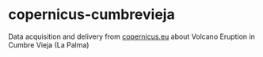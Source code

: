 # copernicus-cumbrevieja
Data acquisition and delivery from [copernicus.eu](https://emergency.copernicus.eu/mapping/list-of-components/EMSR546) about Volcano Eruption in Cumbre Vieja (La Palma)
